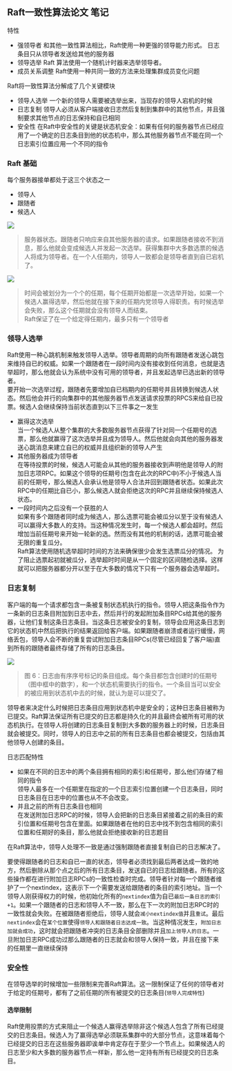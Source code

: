 ## Raft一致性算法论文 笔记

特性
- 强领导者 
  和其他一致性算法相比，Raft使用一种更强的领导能力形式。
  日志条目只从领导者发送给其他的服务器
- 领导选举 
  Raft 算法使用一个随机计时器来选举领导者。
- 成员关系调整
  Raft使用一种共同一致的方法来处理集群成员变化问题
 

Raft将一致性算法分解成了几个关键模块
- 领导人选举
  一个新的领导人需要被选举出来，当现存的领导人宕机的时候
- 日志复制
  领导人必须从客户端接收日志然后复制到集群中的其他节点，并且强制要求其他节点的日志保持和自已相同
- 安全性
  在Raft中安全性的关键是状态机安全：如果有任何的服务器节点已经应用了一个确定的日志条目到他的状态机中，那么其他服务器节点不能在同一个日志索引位置应用一个不同的指令


### Raft 基础
每个服务器接单都处于这三个状态之一
- 领导人
- 跟随者
- 候选人

![](https://github.com/maemual/raft-zh_cn/raw/master/images/raft-%E5%9B%BE4.png)
>服务器状态。跟随者只响应来自其他服务器的请求。如果跟随者接收不到消息，那么他就会变成候选人并发起一次选举。获得集群中大多数选票的候选人将成为领导者。在一个人任期内，领导人一致都会是领导者直到自已宕机了。

![](https://github.com/maemual/raft-zh_cn/blob/master/images/raft-%E5%9B%BE5.png)
>时间会被划分为一个个的任期，每个任期开始都是一次选举开始，如果一个候选人赢得选举，然后他就在接下来的任期内党领导人得职责。有时候选举会失败，那么这个任期就会没有领导人而结束。  
Raft保证了在一个给定得任期内，最多只有一个领导者

### 领导人选举

Raft使用一种心跳机制来触发领导人选举。领导者周期的向所有跟随者发送心跳包来维持自已的权威。如果一个跟随者在一段时间内没有接收到任何消息，也就是选举超时，那么他就会认为系统中没有可用的领导者，并且发起选举已选出新的领导者。  
要开始一次选举过程，跟随者先要增加自已档期内的任期号并且转换到候选人状态。然后他会并行的向集群中的其他服务器节点发送请求投票的RPCS来给自已投票。候选人会继续保持当前状态直到以下三件事之一发生
- 赢得这次选举  
  当一个候选人从整个集群的大多数服务器节点获得了针对同一个任期号的选票，那么他就赢得了这次选举并且成为领导人。然后他就会向其他的服务器发送心跳消息来建立自已的权威并且组织新的领导人产生
- 其他服务器成为领导者  
  在等待投票的时候，候选人可能会从其他的服务器接收到声明他是领导人的附加日志项RPC。如果这个领导的任期号(包含在此次的RPC中)不小于候选人当前的任期号，那么候选人会承认他是领导人合法并回到跟随者状态。如果此次RPC中的任期比自已小，那么候选人就会拒绝这次的RPC并且继续保持候选人状态。 
- 一段时间内之后没有一个获胜的人  
  如果有多个跟随者同时成为候选人，那么选票可能会被瓜分以至于没有候选人可以赢得大多数人的支持。当这种情况发生时，每一个候选人都会超时。然后增加当前任期号来开始一轮新的选。然而没有其他的机制的话，选票可能会被无限的重复瓜分。  
  Raft算法使用随机选举超时时间的方法来确保很少会发生选票瓜分的情况。 为了阻止选票起初就被瓜分，选举超时时间是从一个固定的区间随检选择。这样就可以把服务器都分开以至于在大多数的情况下只有一个服务器会选举超时。


### 日志复制 
客户端的每一个请求都包含一条被复制状态机执行的指令。领导人把这条指令作为一条新的日志条目附加到日志中去，然后并行的发起附加条目RPCs给其他的服务器，让他们复制这条日志条目。当这条日志被安全的复制，领导会应用这条日志到它的状态机中然后把执行的结果返回给客户端。如果跟随者崩溃或者运行缓慢，网络丢包，领导人会不断的重复尝试附加日志条目RPCs(尽管已经回复了客户端)直到所有的跟随者最终存储了所有的日志条目。

![](https://github.com/maemual/raft-zh_cn/raw/master/images/raft-%E5%9B%BE6.png)
>图 6：日志由有序序号标记的条目组成。每个条目都包含创建时的任期号（图中框中的数字），和一个状态机需要执行的指令。一个条目当可以安全的被应用到状态机中去的时候，就认为是可以提交了。


领导者来决定什么时候把日志条目应用到状态机中是安全的；这种日志条目被称为已提交。Raft算法保证所有已提交的日志都是持久化的并且最终会被所有可用的状态机执行。在领导人将创建的日志条目复制到大多数的服务器上的时候，日志条目就会被提交。同时，领导人的日志中之前的所有日志条目也都会被提交，包括由其他领导人创建的条目。

日志匹配特性 
- 如果在不同的日志中的两个条目拥有相同的索引和任期号，那么他们存储了相同的指令  
  领导人最多在一个任期里在指定的一个日志索引位置创建一个日志条目，同时日志条目在日志中的位置也从不不会改变。
- 并且之前的所有日志条目也相同  
  在发送附加日志RPC的时候，领导人会把新的日志条目紧接着之前的条目的索引位置和任期号包含在里面。如果跟随者在他的日志中找不到包含相同的索引位置和任期好的条目，那么他就会拒绝接收新的日志题目


在Raft算法中，领导人处理不一致是通过强制跟随者直接复制自已的日志解决了。

要使得跟随者的日志和自已一直的状态，领导者必须找到最后两者达成一致的地方，然后删除从那个点之后的所有日志条目，发送自已的日志给跟随者。所有的这些操作都在进行附加日志RPCs的一致性检查时完成。领导者针对每一个跟随者维护了一个nextindex，这表示下一个需要发送给跟随者的条目的索引地址。当一个领导人刚获得权力的时候，他初始化所有的`nextindex`值为自已`最后一条日志的索引+1`。如果一个跟随者的日志和领导人不一致，那么在下一次的附加日志RPC时的一致性就会失败。在被跟随者拒绝后，领导人就会`减小nextindex值`并且`重试`。最后`nextindex`会在`某个位置`使得`领导人和跟随者日志达成一致`。当这种情况发生，`附加日志加就会成功`，这时就会把跟随者冲突的日志条目全部删除并且`加上领导人的日志`。一旦附加日志RPC成功过那么跟随者的日志就会和领导人保持一致，并且在接下来的任期里一直继续保持



### 安全性

在领导选举的时候增加一些限制来完善Raft算法。这一限制保证了任何的领导者对于给定的任期号，都有了之前任期的所有被提交的日志条目(`领导人完成特性`)


#### 选举限制
Raft使用投票的方式来阻止一个候选人赢得选举除非这个候选人包含了所有已经提交的日志条目。候选人为了赢得选举必须联系集群中的大部分节点，这意味着每个已经提交的日志在这些服务器即诶单中肯定存在于至少一个节点上。如果候选人的日志至少和大多数的服务器节点一样新，那么他一定持有所有已经提交的日志条目。

